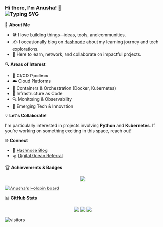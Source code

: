 <!-- Profile README for anushas-dev -->

<h3 align="left">Hi there, I'm Anusha! 👋
<br>
  <a align="center"><img src="https://readme-typing-svg.herokuapp.com?font=Fira+Code&pause=1000&width=450&lines=Cloud+Enthusiast;Always+Learning" alt="Typing SVG" /></a>
</h3>




🌱 **About Me**

- 🛠️ I love building things—ideas, tools, and communities.
- ✍️ I occasionally blog on [Hashnode](https://anushasridharan.in) about my learning journey and tech explorations.
- 🤝 Here to learn, network, and collaborate on impactful projects.


🔍 **Areas of Interest**

- 🔧 CI/CD Pipelines
- ☁️ Cloud Platforms
- 🐳 Containers & Orchestration (Docker, Kubernetes)
- 🧪 Infrastructure as Code
- 🔍 Monitoring & Observability
- 🧠 Emerging Tech & Innovation


💡 **Let's Collaborate!**

I'm particularly interested in projects involving **Python** and **Kubernetes**. If you’re working on something exciting in this space, reach out!


🌐 **Connect**

- 📝 [Hashnode Blog](https://anushasridharan.in)
- 🛸 [Digital Ocean Referral](https://www.digitalocean.com/?refcode=29da0435ce32&utm_campaign=Referral_Invite&utm_medium=Referral_Program&utm_source=badge)


🏆 **Achievements & Badges**

<p align="center">
  <img src="https://github-profile-trophy.vercel.app/?username=anushas-dev&theme=discord" />
</p>

[![Anusha's Holopin board](https://holopin.me/anushas)](https://holopin.io/@anushas)


📊 **GitHub Stats**

<p align="center">
  <img src="https://github-readme-stats.vercel.app/api?username=anushas-dev&show_icons=true&theme=tokyonight" />
  <img src="https://github-readme-streak-stats.herokuapp.com/?user=anushas-dev&theme=tokyonight" />
  <img src="https://github-readme-stats.vercel.app/api/top-langs/?username=anushas-dev&layout=compact&theme=tokyonight" />
</p>


![visitors](https://visitor-badge.laobi.icu/badge?page_id=anushas-dev)

